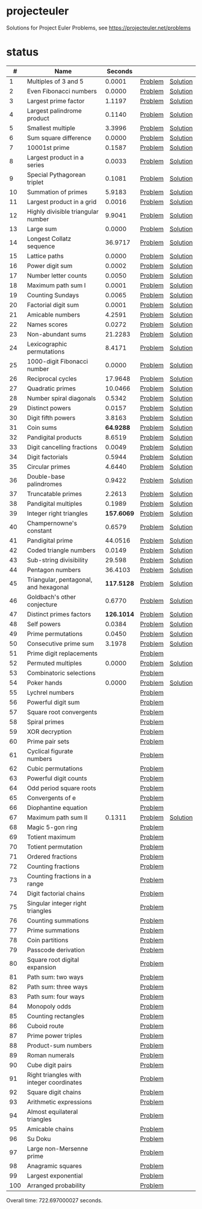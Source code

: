 # projecteuler
Solutions for Project Euler Problems, see https://projecteuler.net/problems

# status
|    # |                                     Name |    Seconds |                                                              |                                                                                                      |
| ---- | ---------------------------------------- | ---------- | ------------------------------------------------------------ | ---------------------------------------------------------------------------------------------------- |
|    1 |                     Multiples of 3 and 5 |     0.0001 |                [Problem](https://projecteuler.net/problem=1) |            [Solution](https://github.com/arturh85/projecteuler/blob/master/python/src/problem001.py) |
|    2 |                   Even Fibonacci numbers |     0.0000 |                [Problem](https://projecteuler.net/problem=2) |            [Solution](https://github.com/arturh85/projecteuler/blob/master/python/src/problem002.py) |
|    3 |                     Largest prime factor |     1.1197 |                [Problem](https://projecteuler.net/problem=3) |            [Solution](https://github.com/arturh85/projecteuler/blob/master/python/src/problem003.py) |
|    4 |               Largest palindrome product |     0.1140 |                [Problem](https://projecteuler.net/problem=4) |            [Solution](https://github.com/arturh85/projecteuler/blob/master/python/src/problem004.py) |
|    5 |                        Smallest multiple |     3.3996 |                [Problem](https://projecteuler.net/problem=5) |            [Solution](https://github.com/arturh85/projecteuler/blob/master/python/src/problem005.py) |
|    6 |                    Sum square difference |     0.0000 |                [Problem](https://projecteuler.net/problem=6) |            [Solution](https://github.com/arturh85/projecteuler/blob/master/python/src/problem006.py) |
|    7 |                            10001st prime |     0.1587 |                [Problem](https://projecteuler.net/problem=7) |            [Solution](https://github.com/arturh85/projecteuler/blob/master/python/src/problem007.py) |
|    8 |              Largest product in a series |     0.0033 |                [Problem](https://projecteuler.net/problem=8) |            [Solution](https://github.com/arturh85/projecteuler/blob/master/python/src/problem008.py) |
|    9 |              Special Pythagorean triplet |     0.1081 |                [Problem](https://projecteuler.net/problem=9) |            [Solution](https://github.com/arturh85/projecteuler/blob/master/python/src/problem009.py) |
|   10 |                      Summation of primes |     5.9183 |               [Problem](https://projecteuler.net/problem=10) |            [Solution](https://github.com/arturh85/projecteuler/blob/master/python/src/problem010.py) |
|   11 |                Largest product in a grid |     0.0016 |               [Problem](https://projecteuler.net/problem=11) |            [Solution](https://github.com/arturh85/projecteuler/blob/master/python/src/problem011.py) |
|   12 |       Highly divisible triangular number |     9.9041 |               [Problem](https://projecteuler.net/problem=12) |            [Solution](https://github.com/arturh85/projecteuler/blob/master/python/src/problem012.py) |
|   13 |                                Large sum |     0.0000 |               [Problem](https://projecteuler.net/problem=13) |            [Solution](https://github.com/arturh85/projecteuler/blob/master/python/src/problem013.py) |
|   14 |                 Longest Collatz sequence |    36.9717 |               [Problem](https://projecteuler.net/problem=14) |            [Solution](https://github.com/arturh85/projecteuler/blob/master/python/src/problem014.py) |
|   15 |                            Lattice paths |     0.0000 |               [Problem](https://projecteuler.net/problem=15) |            [Solution](https://github.com/arturh85/projecteuler/blob/master/python/src/problem015.py) |
|   16 |                          Power digit sum |     0.0002 |               [Problem](https://projecteuler.net/problem=16) |            [Solution](https://github.com/arturh85/projecteuler/blob/master/python/src/problem016.py) |
|   17 |                     Number letter counts |     0.0050 |               [Problem](https://projecteuler.net/problem=17) |            [Solution](https://github.com/arturh85/projecteuler/blob/master/python/src/problem017.py) |
|   18 |                       Maximum path sum I |     0.0001 |               [Problem](https://projecteuler.net/problem=18) |            [Solution](https://github.com/arturh85/projecteuler/blob/master/python/src/problem018.py) |
|   19 |                         Counting Sundays |     0.0065 |               [Problem](https://projecteuler.net/problem=19) |            [Solution](https://github.com/arturh85/projecteuler/blob/master/python/src/problem019.py) |
|   20 |                      Factorial digit sum |     0.0001 |               [Problem](https://projecteuler.net/problem=20) |            [Solution](https://github.com/arturh85/projecteuler/blob/master/python/src/problem020.py) |
|   21 |                         Amicable numbers |     4.2591 |               [Problem](https://projecteuler.net/problem=21) |            [Solution](https://github.com/arturh85/projecteuler/blob/master/python/src/problem021.py) |
|   22 |                             Names scores |     0.0272 |               [Problem](https://projecteuler.net/problem=22) |            [Solution](https://github.com/arturh85/projecteuler/blob/master/python/src/problem022.py) |
|   23 |                        Non-abundant sums |    21.2283 |               [Problem](https://projecteuler.net/problem=23) |            [Solution](https://github.com/arturh85/projecteuler/blob/master/python/src/problem023.py) |
|   24 |               Lexicographic permutations |     8.4171 |               [Problem](https://projecteuler.net/problem=24) |            [Solution](https://github.com/arturh85/projecteuler/blob/master/python/src/problem024.py) |
|   25 |              1000-digit Fibonacci number |     0.0000 |               [Problem](https://projecteuler.net/problem=25) |            [Solution](https://github.com/arturh85/projecteuler/blob/master/python/src/problem025.py) |
|   26 |                        Reciprocal cycles |    17.9648 |               [Problem](https://projecteuler.net/problem=26) |            [Solution](https://github.com/arturh85/projecteuler/blob/master/python/src/problem026.py) |
|   27 |                         Quadratic primes |    10.0466 |               [Problem](https://projecteuler.net/problem=27) |            [Solution](https://github.com/arturh85/projecteuler/blob/master/python/src/problem027.py) |
|   28 |                  Number spiral diagonals |     0.5342 |               [Problem](https://projecteuler.net/problem=28) |            [Solution](https://github.com/arturh85/projecteuler/blob/master/python/src/problem028.py) |
|   29 |                          Distinct powers |     0.0157 |               [Problem](https://projecteuler.net/problem=29) |            [Solution](https://github.com/arturh85/projecteuler/blob/master/python/src/problem029.py) |
|   30 |                       Digit fifth powers |     3.8163 |               [Problem](https://projecteuler.net/problem=30) |            [Solution](https://github.com/arturh85/projecteuler/blob/master/python/src/problem030.py) |
|   31 |                                Coin sums | **64.9288** |               [Problem](https://projecteuler.net/problem=31) |            [Solution](https://github.com/arturh85/projecteuler/blob/master/python/src/problem031.py) |
|   32 |                      Pandigital products |     8.6519 |               [Problem](https://projecteuler.net/problem=32) |            [Solution](https://github.com/arturh85/projecteuler/blob/master/python/src/problem032.py) |
|   33 |               Digit cancelling fractions |     0.0049 |               [Problem](https://projecteuler.net/problem=33) |            [Solution](https://github.com/arturh85/projecteuler/blob/master/python/src/problem033.py) |
|   34 |                         Digit factorials |     0.5944 |               [Problem](https://projecteuler.net/problem=34) |            [Solution](https://github.com/arturh85/projecteuler/blob/master/python/src/problem034.py) |
|   35 |                          Circular primes |     4.6440 |               [Problem](https://projecteuler.net/problem=35) |            [Solution](https://github.com/arturh85/projecteuler/blob/master/python/src/problem035.py) |
|   36 |                  Double-base palindromes |     0.9422 |               [Problem](https://projecteuler.net/problem=36) |            [Solution](https://github.com/arturh85/projecteuler/blob/master/python/src/problem036.py) |
|   37 |                       Truncatable primes |     2.2613 |               [Problem](https://projecteuler.net/problem=37) |            [Solution](https://github.com/arturh85/projecteuler/blob/master/python/src/problem037.py) |
|   38 |                     Pandigital multiples |     0.1989 |               [Problem](https://projecteuler.net/problem=38) |            [Solution](https://github.com/arturh85/projecteuler/blob/master/python/src/problem038.py) |
|   39 |                  Integer right triangles | **157.6069** |               [Problem](https://projecteuler.net/problem=39) |            [Solution](https://github.com/arturh85/projecteuler/blob/master/python/src/problem039.py) |
|   40 |                  Champernowne's constant |     0.6579 |               [Problem](https://projecteuler.net/problem=40) |            [Solution](https://github.com/arturh85/projecteuler/blob/master/python/src/problem040.py) |
|   41 |                         Pandigital prime |    44.0516 |               [Problem](https://projecteuler.net/problem=41) |            [Solution](https://github.com/arturh85/projecteuler/blob/master/python/src/problem041.py) |
|   42 |                   Coded triangle numbers |     0.0149 |               [Problem](https://projecteuler.net/problem=42) |            [Solution](https://github.com/arturh85/projecteuler/blob/master/python/src/problem042.py) |
|   43 |                  Sub-string divisibility |     29.598 |               [Problem](https://projecteuler.net/problem=43) |            [Solution](https://github.com/arturh85/projecteuler/blob/master/python/src/problem043.py) |
|   44 |                         Pentagon numbers |    36.4103 |               [Problem](https://projecteuler.net/problem=44) |            [Solution](https://github.com/arturh85/projecteuler/blob/master/python/src/problem044.py) |
|   45 |    Triangular, pentagonal, and hexagonal | **117.5128** |               [Problem](https://projecteuler.net/problem=45) |            [Solution](https://github.com/arturh85/projecteuler/blob/master/python/src/problem045.py) |
|   46 |              Goldbach's other conjecture |     0.6770 |               [Problem](https://projecteuler.net/problem=46) |            [Solution](https://github.com/arturh85/projecteuler/blob/master/python/src/problem046.py) |
|   47 |                  Distinct primes factors | **126.1014** |               [Problem](https://projecteuler.net/problem=47) |            [Solution](https://github.com/arturh85/projecteuler/blob/master/python/src/problem047.py) |
|   48 |                              Self powers |     0.0384 |               [Problem](https://projecteuler.net/problem=48) |            [Solution](https://github.com/arturh85/projecteuler/blob/master/python/src/problem048.py) |
|   49 |                       Prime permutations |     0.0450 |               [Problem](https://projecteuler.net/problem=49) |            [Solution](https://github.com/arturh85/projecteuler/blob/master/python/src/problem049.py) |
|   50 |                    Consecutive prime sum |     3.1978 |               [Problem](https://projecteuler.net/problem=50) |            [Solution](https://github.com/arturh85/projecteuler/blob/master/python/src/problem050.py) |
|   51 |                 Prime digit replacements |            |               [Problem](https://projecteuler.net/problem=51) |                                                                                                      |
|   52 |                       Permuted multiples |     0.0000 |               [Problem](https://projecteuler.net/problem=52) |            [Solution](https://github.com/arturh85/projecteuler/blob/master/python/src/problem052.py) |
|   53 |                  Combinatoric selections |            |               [Problem](https://projecteuler.net/problem=53) |                                                                                                      |
|   54 |                              Poker hands |     0.0000 |               [Problem](https://projecteuler.net/problem=54) |            [Solution](https://github.com/arturh85/projecteuler/blob/master/python/src/problem054.py) |
|   55 |                          Lychrel numbers |            |               [Problem](https://projecteuler.net/problem=55) |                                                                                                      |
|   56 |                       Powerful digit sum |            |               [Problem](https://projecteuler.net/problem=56) |                                                                                                      |
|   57 |                  Square root convergents |            |               [Problem](https://projecteuler.net/problem=57) |                                                                                                      |
|   58 |                            Spiral primes |            |               [Problem](https://projecteuler.net/problem=58) |                                                                                                      |
|   59 |                           XOR decryption |            |               [Problem](https://projecteuler.net/problem=59) |                                                                                                      |
|   60 |                          Prime pair sets |            |               [Problem](https://projecteuler.net/problem=60) |                                                                                                      |
|   61 |                Cyclical figurate numbers |            |               [Problem](https://projecteuler.net/problem=61) |                                                                                                      |
|   62 |                       Cubic permutations |            |               [Problem](https://projecteuler.net/problem=62) |                                                                                                      |
|   63 |                    Powerful digit counts |            |               [Problem](https://projecteuler.net/problem=63) |                                                                                                      |
|   64 |                  Odd period square roots |            |               [Problem](https://projecteuler.net/problem=64) |                                                                                                      |
|   65 |                         Convergents of e |            |               [Problem](https://projecteuler.net/problem=65) |                                                                                                      |
|   66 |                     Diophantine equation |            |               [Problem](https://projecteuler.net/problem=66) |                                                                                                      |
|   67 |                      Maximum path sum II |     0.1311 |               [Problem](https://projecteuler.net/problem=67) |            [Solution](https://github.com/arturh85/projecteuler/blob/master/python/src/problem067.py) |
|   68 |                         Magic 5-gon ring |            |               [Problem](https://projecteuler.net/problem=68) |                                                                                                      |
|   69 |                          Totient maximum |            |               [Problem](https://projecteuler.net/problem=69) |                                                                                                      |
|   70 |                      Totient permutation |            |               [Problem](https://projecteuler.net/problem=70) |                                                                                                      |
|   71 |                        Ordered fractions |            |               [Problem](https://projecteuler.net/problem=71) |                                                                                                      |
|   72 |                       Counting fractions |            |               [Problem](https://projecteuler.net/problem=72) |                                                                                                      |
|   73 |            Counting fractions in a range |            |               [Problem](https://projecteuler.net/problem=73) |                                                                                                      |
|   74 |                   Digit factorial chains |            |               [Problem](https://projecteuler.net/problem=74) |                                                                                                      |
|   75 |         Singular integer right triangles |            |               [Problem](https://projecteuler.net/problem=75) |                                                                                                      |
|   76 |                      Counting summations |            |               [Problem](https://projecteuler.net/problem=76) |                                                                                                      |
|   77 |                         Prime summations |            |               [Problem](https://projecteuler.net/problem=77) |                                                                                                      |
|   78 |                          Coin partitions |            |               [Problem](https://projecteuler.net/problem=78) |                                                                                                      |
|   79 |                      Passcode derivation |            |               [Problem](https://projecteuler.net/problem=79) |                                                                                                      |
|   80 |            Square root digital expansion |            |               [Problem](https://projecteuler.net/problem=80) |                                                                                                      |
|   81 |                       Path sum: two ways |            |               [Problem](https://projecteuler.net/problem=81) |                                                                                                      |
|   82 |                     Path sum: three ways |            |               [Problem](https://projecteuler.net/problem=82) |                                                                                                      |
|   83 |                      Path sum: four ways |            |               [Problem](https://projecteuler.net/problem=83) |                                                                                                      |
|   84 |                            Monopoly odds |            |               [Problem](https://projecteuler.net/problem=84) |                                                                                                      |
|   85 |                      Counting rectangles |            |               [Problem](https://projecteuler.net/problem=85) |                                                                                                      |
|   86 |                             Cuboid route |            |               [Problem](https://projecteuler.net/problem=86) |                                                                                                      |
|   87 |                      Prime power triples |            |               [Problem](https://projecteuler.net/problem=87) |                                                                                                      |
|   88 |                      Product-sum numbers |            |               [Problem](https://projecteuler.net/problem=88) |                                                                                                      |
|   89 |                           Roman numerals |            |               [Problem](https://projecteuler.net/problem=89) |                                                                                                      |
|   90 |                         Cube digit pairs |            |               [Problem](https://projecteuler.net/problem=90) |                                                                                                      |
|   91 | Right triangles with integer coordinates |            |               [Problem](https://projecteuler.net/problem=91) |                                                                                                      |
|   92 |                      Square digit chains |            |               [Problem](https://projecteuler.net/problem=92) |                                                                                                      |
|   93 |                   Arithmetic expressions |            |               [Problem](https://projecteuler.net/problem=93) |                                                                                                      |
|   94 |             Almost equilateral triangles |            |               [Problem](https://projecteuler.net/problem=94) |                                                                                                      |
|   95 |                          Amicable chains |            |               [Problem](https://projecteuler.net/problem=95) |                                                                                                      |
|   96 |                                  Su Doku |            |               [Problem](https://projecteuler.net/problem=96) |                                                                                                      |
|   97 |                 Large non-Mersenne prime |            |               [Problem](https://projecteuler.net/problem=97) |                                                                                                      |
|   98 |                        Anagramic squares |            |               [Problem](https://projecteuler.net/problem=98) |                                                                                                      |
|   99 |                      Largest exponential |            |               [Problem](https://projecteuler.net/problem=99) |                                                                                                      |
|  100 |                     Arranged probability |            |              [Problem](https://projecteuler.net/problem=100) |                                                                                                      |


Overall time: 722.697000027 seconds.

